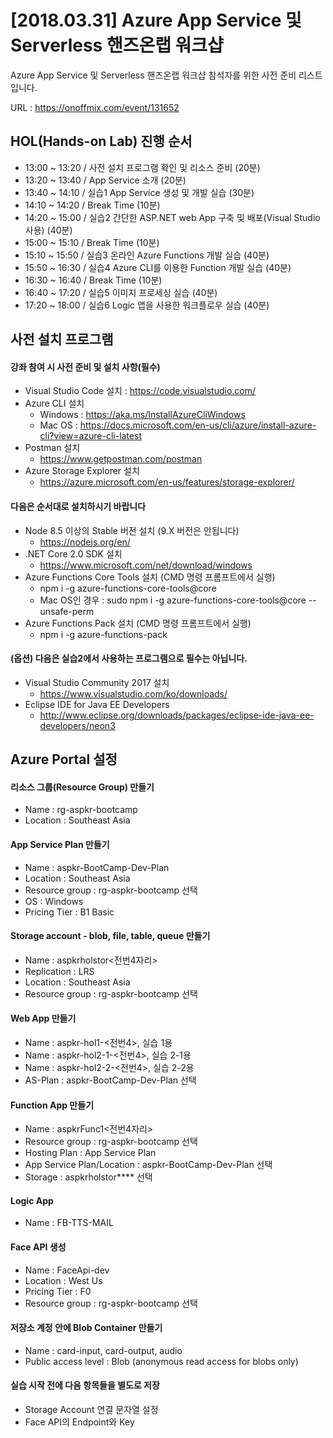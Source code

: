 # [2018.03.31] Azure App Service 및 Serverless 핸즈온랩 워크샵

Azure App Service 및 Serverless 핸즈온랩 워크샵 참석자를 위한 사전 준비 리스트입니다.

URL : https://onoffmix.com/event/131652

## HOL(Hands-on Lab) 진행 순서
- 13:00 ~ 13:20 / 사전 설치 프로그램 확인 및 리소스 준비 (20분)
- 13:20 ~ 13:40 / App Service 소개 (20분)
- 13:40 ~ 14:10 / 실습1 App Service 생성 및 개발 실습 (30분)
- 14:10 ~ 14:20 / Break Time (10분)
- 14:20 ~ 15:00 / 실습2 간단한 ASP.NET web App 구축 및 배포(Visual Studio 사용) (40분)
- 15:00 ~ 15:10 / Break Time (10분)
- 15:10 ~ 15:50 / 실습3 온라인 Azure Functions 개발 실습 (40분)
- 15:50 ~ 16:30 / 실습4 Azure CLI를 이용한 Function 개발 실습 (40분)
- 16:30 ~ 16:40 / Break Time (10분)
- 16:40 ~ 17:20 / 실습5 이미지 프로세싱 실습 (40분)
- 17:20 ~ 18:00 / 실습6 Logic 앱을 사용한 워크플로우 실습 (40분)

## 사전 설치 프로그램 

#### 강좌 참여 시 사전 준비 및 설치 사항(필수)
- Visual Studio Code 설치 : https://code.visualstudio.com/ 
- Azure CLI 설치
    - Windows : https://aka.ms/InstallAzureCliWindows 
    - Mac OS : https://docs.microsoft.com/en-us/cli/azure/install-azure-cli?view=azure-cli-latest 
- Postman 설치 
    - https://www.getpostman.com/postman 
- Azure Storage Explorer 설치 
    - https://azure.microsoft.com/en-us/features/storage-explorer/ 

#### 다음은 순서대로 설치하시기 바랍니다 
- Node 8.5 이상의 Stable 버전 설치 (9.X 버전은 안됩니다) 
    - https://nodejs.org/en/ 
- .NET Core 2.0 SDK 설치
    - https://www.microsoft.com/net/download/windows    
- Azure Functions Core Tools 설치 (CMD 명령 프롬프트에서 실행) 
    - npm i -g azure-functions-core-tools@core     
    - Mac OS인 경우 : sudo npm i -g azure-functions-core-tools@core --unsafe-perm 
- Azure Functions Pack 설치 (CMD 명령 프롬프트에서 실행) 
    - npm i -g azure-functions-pack 

#### (옵션) 다음은 실습2에서 사용하는 프로그램으로 필수는 아닙니다.
- Visual Studio Community 2017 설치
    - https://www.visualstudio.com/ko/downloads/
- Eclipse IDE for Java EE Developers
    - http://www.eclipse.org/downloads/packages/eclipse-ide-java-ee-developers/neon3

## Azure Portal 설정

#### 리소스 그룹(Resource Group) 만들기
- Name : rg-aspkr-bootcamp
- Location : Southeast Asia

#### App Service Plan 만들기
- Name : aspkr-BootCamp-Dev-Plan  
- Location : Southeast Asia 
- Resource group : rg-aspkr-bootcamp 선택
- OS : Windows
- Pricing Tier : B1 Basic

#### Storage account - blob, file, table, queue 만들기
- Name : aspkrholstor<전번4자리>
- Replication : LRS  
- Location : Southeast Asia
- Resource group : rg-aspkr-bootcamp 선택

#### Web App 만들기
- Name : aspkr-hol1-<전번4>, 실습 1용
- Name : aspkr-hol2-1-<전번4>, 실습 2-1용
- Name : aspkr-hol2-2-<전번4>, 실습 2-2용
- AS-Plan : aspkr-BootCamp-Dev-Plan 선택  

#### Function App 만들기
- Name : aspkrFunc1<전번4자리>
- Resource group : rg-aspkr-bootcamp 선택
- Hosting Plan : App Service Plan
- App Service Plan/Location : aspkr-BootCamp-Dev-Plan 선택
- Storage : aspkrholstor**** 선택 

#### Logic App  
- Name : FB-TTS-MAIL 

#### Face API 생성  
- Name : FaceApi-dev
- Location : West Us
- Pricing Tier : F0
- Resource group : rg-aspkr-bootcamp 선택

#### 저장소 계정 안에 Blob Container 만들기 
- Name : card-input, card-output, audio
- Public access level : Blob (anonymous read access for blobs only)

#### 실습 시작 전에 다음 항목들을 별도로 저장
- Storage Account 연결 문자열 설정
- Face API의 Endpoint와 Key


